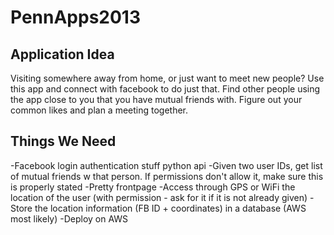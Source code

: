 PennApps2013
============

Application Idea
----------------

Visiting somewhere away from home, or just want to meet new people? Use this app and connect with facebook to do just that. Find other people using the app close to you that you have mutual friends with. Figure out your common likes and plan a meeting together.


Things We Need
-------------
-Facebook login authentication stuff python api
-Given two user IDs, get list of mutual friends w that person. If permissions don't allow it, make sure this is properly stated
-Pretty frontpage
-Access through GPS or WiFi the location of the user (with permission - ask for it if it is not already given)
-Store the location information (FB ID + coordinates) in a database (AWS most likely)
-Deploy on AWS

